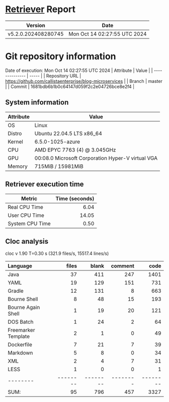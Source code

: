 # [Retriever](https://github.com/PalladioSimulator/Palladio-ReverseEngineering-Retriever) Report
| Version | Date |
| ------- | ---- |
| v5.2.0.202408280745 | Mon Oct 14 02:27:55 UTC 2024 |

# Git repository information
Date of execution: Mon Oct 14 02:27:55 UTC 2024
|    Attribute   | Value |
| -------------- | ----- |
| Repository URL | https://github.com/callistaenterprise/blog-microservices |
| Branch         | master |
| Commit         | 1681bdb6b1b0c64147d059f2c2e04726bce8e2f4 |


## System information
| Attribute | Value |
| --------- | ----- |
| OS | Linux  |
| Distro | Ubuntu 22.04.5 LTS x86_64  |
| Kernel | 6.5.0-1025-azure  |
| CPU | AMD EPYC 7763 (4) @ 3.045GHz  |
| GPU | 00:08.0 Microsoft Corporation Hyper-V virtual VGA  |
| Memory | 715MiB / 15981MiB  |

## Retriever execution time
| Metric | Time (seconds) |
| --- | ---: |
| Real CPU Time | 6.04 |
| User CPU Time | 14.05 |
| System CPU Time | 0.50 |
<!--
Explainations:
- __Real CPU Time__: actual time the command has run (can be less than total time spent in user and system mode for multi-threaded processes)
- __User CPU Time__: time the command has spent running in user mode
- __System CPU Time__: time the command has spent running in system or kernel mode
-->

## Cloc analysis
cloc v 1.90  T=0.30 s (321.9 files/s, 15517.4 lines/s)

Language|files|blank|comment|code
:-------|-------:|-------:|-------:|-------:
Java|37|411|247|1401
YAML|19|129|151|731
Gradle|12|131|8|663
Bourne Shell|8|48|15|193
Bourne Again Shell|1|19|20|121
DOS Batch|1|24|2|64
Freemarker Template|2|1|0|49
Dockerfile|7|21|7|39
Markdown|5|8|0|34
XML|2|4|7|31
LESS|1|0|0|1
--------|--------|--------|--------|--------
SUM:|95|796|457|3327
